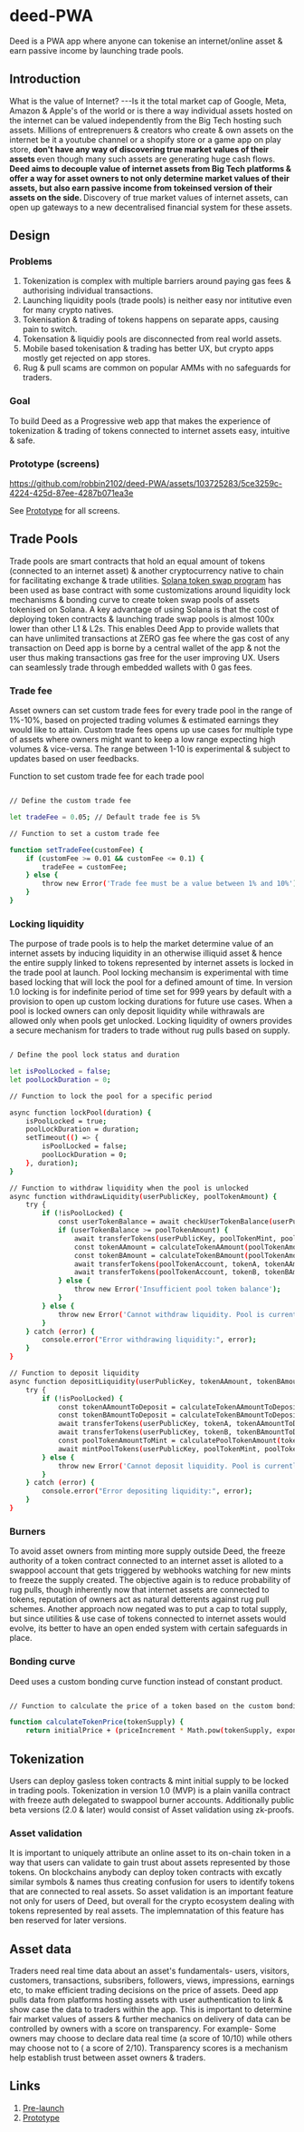 # deed-PWA
Deed is a PWA app where anyone can tokenise an internet/online asset &amp; earn passive income by launching trade pools.

## Introduction

What is the value of Internet? ---Is it the total market cap of Google, Meta, Amazon & Apple's of the world or is there a way individual assets hosted on the internet can be valued independently from the Big Tech hosting such assets. Millions of entreprenuers & creators who create & own assets on the internet be it a youtube channel or a shopify store or a game app on play store, <b> don't have any way of discovering true market values of their assets </b> even though many such assets are generating huge cash flows. <b> Deed aims to decouple value of internet assets from Big Tech platforms & offer a way for asset owners to not only determine market values of their assets, but also earn passive income from tokeinsed version of their assets on the side. </b> Discovery of true market values of internet assets, can open up gateways to a new decentralised financial system for these assets.


## Design

### Problems


1. Tokenization is complex with multiple barriers around paying gas fees & authorising individual transactions.
2. Launching liquidity pools (trade pools) is neither easy nor intitutive even for many crypto natives.
3. Tokenisation & trading of tokens happens on separate apps, causing pain to switch.
4. Tokensation & liquidiy pools are disconnected from real world assets.
5. Mobile based tokenisation & trading has better UX, but crypto apps mostly get rejected on app stores.
6. Rug & pull scams are common on popular AMMs with no safeguards for traders.

### Goal

To build Deed as a Progressive web app that makes the experience of tokenization & trading of tokens connected to internet assets easy, intuitive & safe.

### Prototype (screens)




https://github.com/robbin2102/deed-PWA/assets/103725283/5ce3259c-4224-425d-87ee-4287b071ea3e





See [Prototype](https://deed.so/version-test) for all screens.

## Trade Pools

Trade pools are smart contracts that hold an equal amount of tokens (connected to an internet asset) & another cryptocurrency native to chain for facilitating exchange & trade utilities. [Solana token swap program](https://spl.solana.com/token-swap) has been used as base contract with some customizations around liquidity lock mechanisms & bonding curve to create token swap pools of assets tokenised on Solana. A key advantage of using Solana is that the cost of deploying token contracts & launching trade swap pools is almost 100x lower than other L1 & L2s. This enables Deed App to provide wallets that can have unlimited transactions at ZERO gas fee where the gas cost of any transaction on Deed app is borne by a central wallet of the app & not the user thus making transactions gas free for the user improving UX. Users can seamlessly trade through embedded wallets with 0 gas fees.

### Trade fee

Asset owners can set custom trade fees for every trade pool in the range of 1%-10%, based on projected trading volumes & estimated earnings they would like to attain. Custom trade fees opens up use cases for multiple type of assets where owners might want to keep a low range expecting high volumes & vice-versa. The range between 1-10 is experimental & subject to updates based on user feedbacks.

Function to set custom trade fee for each trade pool

```bash

// Define the custom trade fee

let tradeFee = 0.05; // Default trade fee is 5%

// Function to set a custom trade fee

function setTradeFee(customFee) {
    if (customFee >= 0.01 && customFee <= 0.1) {
        tradeFee = customFee;
    } else {
        throw new Error('Trade fee must be a value between 1% and 10%');
    }
}

```

### Locking liquidity

The purpose of trade pools is to help the market determine value of an internet assets by inducing liquidity in an otherwise illiquid asset & hence the entire supply linked to tokens represented by internet assets is locked in the trade pool at launch. Pool locking mechansim is experimental with time based locking that will lock the pool for a defined amount of time. In version 1.0 locking is for indefinite period of time set for 999 years by default with a provision to open up custom locking durations for future use cases. When a pool is locked owners can only deposit liquidity while withrawals are allowed only when pools get unlocked. Locking liquidity of owners provides a secure mechanism for traders to trade without rug pulls based on supply. 

```bash

/ Define the pool lock status and duration

let isPoolLocked = false;
let poolLockDuration = 0;

// Function to lock the pool for a specific period

async function lockPool(duration) {
    isPoolLocked = true;
    poolLockDuration = duration;
    setTimeout(() => {
        isPoolLocked = false;
        poolLockDuration = 0;
    }, duration);
}

// Function to withdraw liquidity when the pool is unlocked
async function withdrawLiquidity(userPublicKey, poolTokenAmount) {
    try {
        if (!isPoolLocked) {
            const userTokenBalance = await checkUserTokenBalance(userPublicKey, poolTokenMint);
            if (userTokenBalance >= poolTokenAmount) {
                await transferTokens(userPublicKey, poolTokenMint, poolTokenAmount, poolTokenAccount);
                const tokenAAmount = calculateTokenAAmount(poolTokenAmount);
                const tokenBAmount = calculateTokenBAmount(poolTokenAmount);
                await transferTokens(poolTokenAccount, tokenA, tokenAAmount, userPublicKey);
                await transferTokens(poolTokenAccount, tokenB, tokenBAmount, userPublicKey);
            } else {
                throw new Error('Insufficient pool token balance');
            }
        } else {
            throw new Error('Cannot withdraw liquidity. Pool is currently locked');
        }
    } catch (error) {
        console.error("Error withdrawing liquidity:", error);
    }
}

// Function to deposit liquidity
async function depositLiquidity(userPublicKey, tokenAAmount, tokenBAmount) {
    try {
        if (!isPoolLocked) {
            const tokenAAmountToDeposit = calculateTokenAAmountToDeposit(tokenAAmount);
            const tokenBAmountToDeposit = calculateTokenBAmountToDeposit(tokenBAmount);
            await transferTokens(userPublicKey, tokenA, tokenAAmountToDeposit, poolTokenAccount);
            await transferTokens(userPublicKey, tokenB, tokenBAmountToDeposit, poolTokenAccount);
            const poolTokenAmountToMint = calculatePoolTokenAmount(tokenAAmountToDeposit, tokenBAmountToDeposit);
            await mintPoolTokens(userPublicKey, poolTokenMint, poolTokenAccount, poolTokenAmountToMint);
        } else {
            throw new Error('Cannot deposit liquidity. Pool is currently locked');
        }
    } catch (error) {
        console.error("Error depositing liquidity:", error);
    }
}
```


### Burners

To avoid asset owners from minting more supply outside Deed, the freeze authority of a token contract connected to an internet asset is alloted to a swappool account that gets triggered by webhooks watching for new mints to freeze the supply created. The objective again is to reduce probability of rug pulls, though inherently now that internet assets are connected to tokens, reputation of owners act as natural detterents against rug pull schemes. Another approach now negated was to put a cap to total supply, but since utilities & use case of tokens connected to internet assets would evolve, its better to have an open ended system with certain safeguards in place.

### Bonding curve

Deed uses a custom bonding curve function instead of constant product. 

```bash

// Function to calculate the price of a token based on the custom bonding curve

function calculateTokenPrice(tokenSupply) {
    return initialPrice + (priceIncrement * Math.pow(tokenSupply, exponent))
```


## Tokenization

Users can deploy gasless token contracts & mint initial supply to be locked in trading pools. Tokenization in version 1.0 (MVP) is a plain vanilla contract with freeze auth delegated to swappool burner accounts. Additionally public beta versions (2.0 & later) would consist of Asset validation using zk-proofs. 


### Asset validation 
It is important to uniquely attribute an online asset to its on-chain token in a way that users can validate to gain trust about assets represented by those tokens. On blockchains anybody can deploy token contracts with excatly similar symbols & names thus creating confusion for users to identify tokens that are connected to real assets. So asset validation is an important feature not only for users of Deed, but overall for the crypto ecosystem dealing with tokens represented by real assets. The implemnatation of this feature has ben reserved for later versions. 


## Asset data

Traders need real time data about an asset's fundamentals- users, visitors, customers, transactions,  subsribers, followers, views, impressions, earnings etc, to make efficient trading decisions on the price of assets. Deed app pulls data from platforms hosting assets with user authentication to link & show case the data to traders within the app. This is important to determine fair market values of assers & further mechanics on delivery of data can be controlled by owners with a score on transparency. For example- Some owners may choose to declare data real time (a score of 10/10) while others may choose not to ( a score of 2/10). Transparency scores is a mechanism help establish trust between asset owners & traders.

## Links

1. [Pre-launch](https://deed.so/pre-launch)
2. [Prototype](https://deed.so/version-test)


